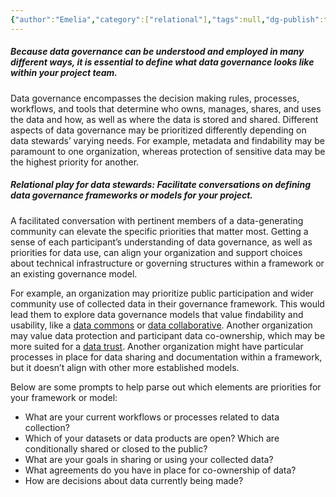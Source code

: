 ```yaml
---
{"author":"Emelia","category":["relational"],"tags":null,"dg-publish":true,"permalink":"/plays/play-19-facilitate-conversations-on-defining-data-governance-for-your-project/","dgPassFrontmatter":true}
---
```


##### **Because data governance can be understood and employed in many different ways, it is essential to define what data governance looks like within your project team.** 
Data governance encompasses the decision making rules, processes, workflows, and tools that determine who owns, manages, shares, and uses the data and how, as well as where the data is stored and shared. Different aspects of data governance may be prioritized differently depending on data stewards’ varying needs. For example, metadata and findability may be paramount to one organization, whereas protection of sensitive data may be the highest priority for another.

  

##### **Relational play for data stewards: Facilitate conversations on defining data governance frameworks or models for your project.** 
A facilitated conversation with pertinent members of a data-generating community can elevate the specific priorities that matter most. Getting a sense of each participant’s understanding of data governance, as well as priorities for data use, can align your organization and support choices about technical infrastructure or governing structures within a framework or an existing governance model.

For example, an organization may prioritize public participation and wider community use of collected data in their governance framework. This would lead them to explore data governance models that value findability and usability, like a [data commons](https://policyreview.info/glossary/data-commons) or [data collaborative](https://sverhulst.medium.com/data-collaboratives-exchanging-data-to-improve-people-s-lives-d0fcfc1bdd9a). Another organization may value data protection and participant data co-ownership, which may be more suited for a [data trust](https://medium.com/@anoukruhaak/data-trusts-why-what-and-how-a8b53b53d34). Another organization might have particular processes in place for data sharing and documentation within a framework, but it doesn’t align with other more established models. 

Below are some prompts to help parse out which elements are priorities for your framework or model:
- What are your current workflows or processes related to data collection?
- Which of your datasets or data products are open? Which are conditionally shared or closed to the public?
- What are your goals in sharing or using your collected data?
- What agreements do you have in place for co-ownership of data?
- How are decisions about data currently being made?

